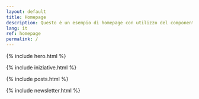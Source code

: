 ```yaml
---
layout: default
title: Homepage
description: Questo è un esempio di homepage con utilizzo del componente "hero"
lang: it
ref: homepage
permalink: /
---
```


{% include hero.html %}

{% include iniziative.html %}

{% include posts.html %}

{% include newsletter.html %}
